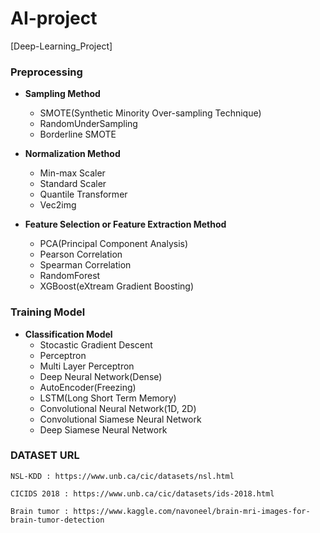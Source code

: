 # AI-project

[Deep-Learning_Project]

### Preprocessing

- **Sampling Method**
    - SMOTE(Synthetic Minority Over-sampling Technique)
    - RandomUnderSampling
    - Borderline SMOTE

- **Normalization Method**
    - Min-max Scaler
    - Standard Scaler
    - Quantile Transformer
    - Vec2img

- **Feature Selection or Feature Extraction Method**
    - PCA(Principal Component Analysis)
    - Pearson Correlation
    - Spearman Correlation
    - RandomForest
    - XGBoost(eXtream Gradient Boosting)

### Training Model

- **Classification Model**
    - Stocastic Gradient Descent
    - Perceptron
    - Multi Layer Perceptron
    - Deep Neural Network(Dense)
    - AutoEncoder(Freezing)
    - LSTM(Long Short Term Memory)
    - Convolutional Neural Network(1D, 2D)
    - Convolutional Siamese Neural Network
    - Deep Siamese Neural Network
  
<h3>DATASET URL</h3>

	NSL-KDD : https://www.unb.ca/cic/datasets/nsl.html

	CICIDS 2018 : https://www.unb.ca/cic/datasets/ids-2018.html
	
	Brain tumor : https://www.kaggle.com/navoneel/brain-mri-images-for-brain-tumor-detection
